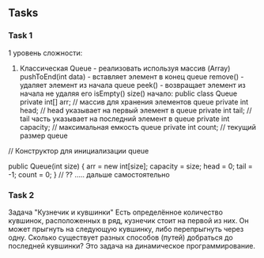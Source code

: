 Tasks
----------------
### Task 1
1 уровень сложности: 
1. Классическая Queue - реализовать используя массив (Array)
pushToEnd(int data) - вставляет элемент в конец queue
remove() - удаляет элемент из начала queue
peek() - возвращает элемент из начала не удаляя его
isEmpty()
size()
начало:
public class Queue
private int[] arr;      // массив для хранения элементов queue
private int head;      // head указывает на первый элемент в queue
private int tail;       // tail часть указывает на последний элемент в queue
private int capacity;   // максимальная емкость queue
private int count;      // текущий размер queue

// Конструктор для инициализации queue

public Queue(int size)
{
arr = new int[size];
capacity = size;
head = 0;
tail = -1;
count = 0;
}
// ?? ….. дальше самостоятельно

### Task 2
Задача "Кузнечик и кувшинки"
Есть определённое количество кувшинок, расположенных в ряд, кузнечик стоит на первой из них. Он может прыгнуть на следующую кувшинку, либо перепрыгнуть через одну. Сколько существует разных способов (путей) добраться до последней кувшинки? Это задача на динамическое программирование.


